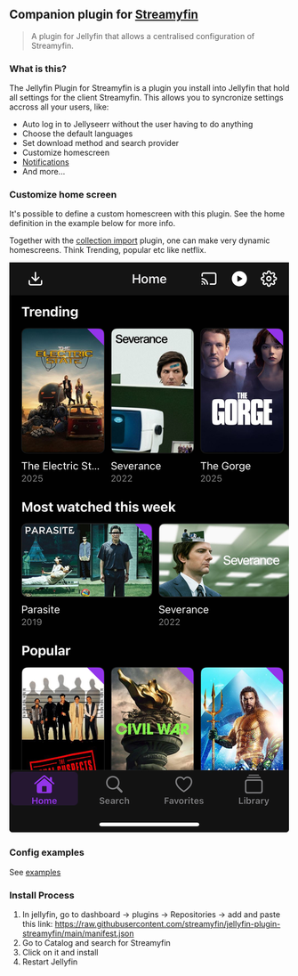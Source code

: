 ## Companion plugin for [Streamyfin](https://github.com/fredrikburmester/streamyfin)

> A plugin for Jellyfin that allows a centralised configuration of Streamyfin.

### What is this?

The Jellyfin Plugin for Streamyfin is a plugin you install into Jellyfin that hold all settings for the client Streamyfin. This allows you to syncronize settings accross all your users, like: 

- Auto log in to Jellyseerr without the user having to do anything
- Choose the default languages 
- Set download method and search provider
- Customize homescreen
- [Notifications](NOTIFICATIONS.md)
- And more...

### Customize home screen

It's possible to define a custom homescreen with this plugin.
See the home definition in the example below for more info.

Together with the [collection import](https://github.com/lostb1t/jellyfin-plugin-collection-import) plugin, one can make very dynamic homescreens.
Think Trending, popular etc like netflix.

![example](./home.jpg)

### Config examples

See [examples](https://github.com/streamyfin/jellyfin-plugin-streamyfin/tree/main/examples)

### Install Process

1. In jellyfin, go to dashboard -> plugins -> Repositories -> add and paste this link: https://raw.githubusercontent.com/streamyfin/jellyfin-plugin-streamyfin/main/manifest.json
2. Go to Catalog and search for Streamyfin
3. Click on it and install
4. Restart Jellyfin